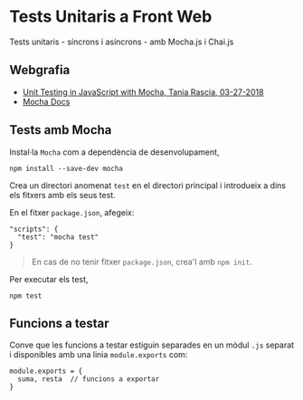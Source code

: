 # Tests Unitaris a Front Web

Tests unitaris - síncrons i asíncrons - amb Mocha.js i Chai.js

## Webgrafia

- [Unit Testing in JavaScript with Mocha, Tania Rascia, 03-27-2018](https://www.taniarascia.com/unit-testing-in-javascript)
- [Mocha Docs](https://mochajs.org/)


## Tests  amb Mocha

Instal·la `Mocha` com a dependència de desenvolupament,

    npm install --save-dev mocha

Crea un directori anomenat `test` en el directori principal i introdueix a dins els fitxers amb els seus test.

En el fitxer `package.json`, afegeix:

```
"scripts": {
  "test": "mocha test"
}
```
> En cas de no tenir fitxer `package.json`, crea'l amb `npm init`.

Per executar els test, 

```
npm test
```

## Funcions a testar

Conve que les funcions a testar estiguin separades en un mòdul `.js` separat i disponibles amb una linia `module.exports` com:

```
module.exports = {
  suma, resta  // funcions a exportar
}